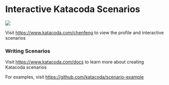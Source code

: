 # Interactive Katacoda Scenarios

[![](http://shields.katacoda.com/katacoda/chenfeng/count.svg)](https://www.katacoda.com/chenfeng "Get your profile on Katacoda.com")

Visit https://www.katacoda.com/chenfeng to view the profile and interactive scenarios

### Writing Scenarios
Visit https://www.katacoda.com/docs to learn more about creating Katacoda scenarios

For examples, visit https://github.com/katacoda/scenario-example

